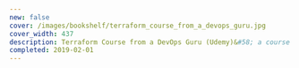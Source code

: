 ```yaml
---
new: false
cover: /images/bookshelf/terraform_course_from_a_devops_guru.jpg
cover_width: 437
description: Terraform Course from a DevOps Guru (Udemy)&#58; a course for beginners, with good coverage and clear examples.
completed: 2019-02-01
---
```

